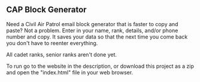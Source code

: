 ## CAP Block Generator

Need a Civil Air Patrol email block generator that is faster to copy and paste? Not a problem. Enter in your name, rank, details, and/or phone number and copy. It saves your data so that the next time you come back you don't have to reenter everything.

All cadet ranks, senior ranks aren't done yet.

To run go to the website in the description, or download this project as a zip and open the "index.html" file in your web browser.
